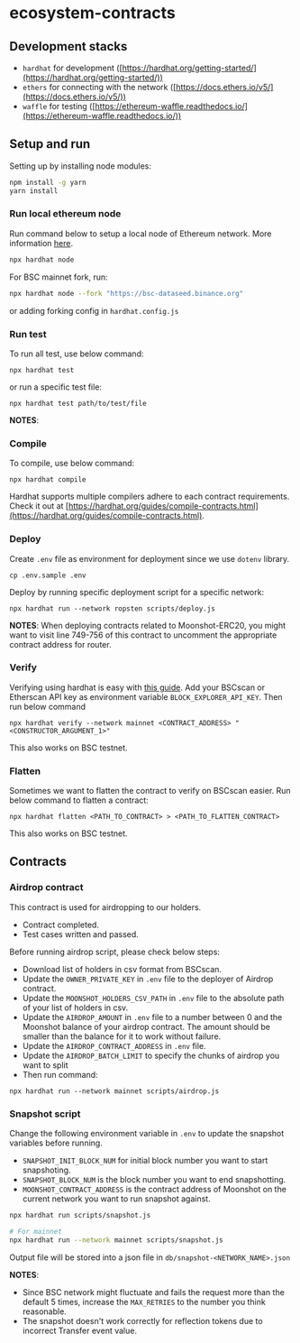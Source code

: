 # ecosystem-contracts
## Development stacks
* `hardhat` for development ([https://hardhat.org/getting-started/](https://hardhat.org/getting-started/))
* `ethers` for connecting with the network ([https://docs.ethers.io/v5/](https://docs.ethers.io/v5/))
* `waffle` for testing ([https://ethereum-waffle.readthedocs.io/](https://ethereum-waffle.readthedocs.io/))

## Setup and run
Setting up by installing node modules:

```bash
npm install -g yarn
yarn install
```

### Run local ethereum node
Run command below to setup a local node of Ethereum network. More information [here](https://hardhat.org/hardhat-network/).

```bash
npx hardhat node
```

For BSC mainnet fork, run:

```bash
npx hardhat node --fork "https://bsc-dataseed.binance.org"
```
or adding forking config in `hardhat.config.js`

### Run test
To run all test, use below command:

```
npx hardhat test
```
or run a specific test file:

```
npx hardhat test path/to/test/file
```

**NOTES**:


### Compile
To compile, use below command:

```
npx hardhat compile
```
Hardhat supports multiple compilers adhere to each contract requirements. Check it out at [https://hardhat.org/guides/compile-contracts.html](https://hardhat.org/guides/compile-contracts.html).

### Deploy
Create `.env` file as environment for deployment since we use `dotenv` library.

```
cp .env.sample .env
```

Deploy by running specific deployment script for a specific network:

```
npx hardhat run --network ropsten scripts/deploy.js
```

**NOTES**: When deploying contracts related to Moonshot-ERC20, you might want to visit line 749-756 of this contract to uncomment the appropriate contract address for router.

### Verify
Verifying using hardhat is easy with [this guide](https://www.binance.org/en/blog/verify-with-hardhat/).
Add your BSCscan or Etherscan API key as environment variable `BLOCK_EXPLORER_API_KEY`. Then run below command
```
npx hardhat verify --network mainnet <CONTRACT_ADDRESS> "<CONSTRUCTOR_ARGUMENT_1>"
```
This also works on BSC testnet.

### Flatten
Sometimes we want to flatten the contract to verify on BSCscan easier. Run below command to flatten a contract:
```
npx hardhat flatten <PATH_TO_CONTRACT> > <PATH_TO_FLATTEN_CONTRACT>
```
This also works on BSC testnet.

## Contracts
### Airdrop contract
This contract is used for airdropping to our holders.
- Contract completed.
- Test cases written and passed.

Before running airdrop script, please check below steps:
- Download list of holders in csv format from BSCscan.
- Update the `OWNER_PRIVATE_KEY` in `.env` file to the deployer of Airdrop contract.
- Update the `MOONSHOT_HOLDERS_CSV_PATH` in `.env` file to the absolute path of your list of holders in csv.
- Update the `AIRDROP_AMOUNT` in `.env` file to a number between 0 and the Moonshot balance of your airdrop contract. The amount should be smaller than the balance for it to work without failure.
- Update the `AIRDROP_CONTRACT_ADDRESS` in `.env` file.
- Update the `AIRDROP_BATCH_LIMIT` to specify the chunks of airdrop you want to split
- Then run command:

```
npx hardhat run --network mainnet scripts/airdrop.js
```

### Snapshot script
Change the following environment variable in `.env` to update the snapshot variables before running.
- `SNAPSHOT_INIT_BLOCK_NUM` for initial block number you want to start snapshoting.
- `SNAPSHOT_BLOCK_NUM` is the block number you want to end snapshotting.
- `MOONSHOT_CONTRACT_ADDRESS` is the contract address of Moonshot on the current network you want to run snapshot against.

```bash
npx hardhat run scripts/snapshot.js

# For mainnet
npx hardhat run --network mainnet scripts/snapshot.js
```

Output file will be stored into a json file in `db/snapshot-<NETWORK_NAME>.json`

**NOTES**:
- Since BSC network might fluctuate and fails the request more than the default 5 times, increase the `MAX_RETRIES` to the number you think reasonable.
- The snapshot doesn't work correctly for reflection tokens due to incorrect Transfer event value.


